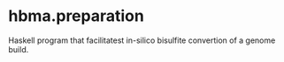 # hbma.preparation
Haskell program that facilitatest in-silico bisulfite convertion of a genome build.
